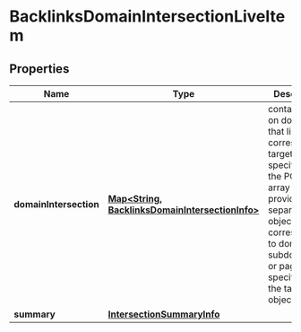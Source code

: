 

# BacklinksDomainIntersectionLiveItem


## Properties

| Name | Type | Description | Notes |
|------------ | ------------- | ------------- | -------------|
|**domainIntersection** | [**Map&lt;String, BacklinksDomainIntersectionInfo&gt;**](BacklinksDomainIntersectionInfo.md) | contains data on domains that link to the corresponding targets specified in the POST array data is provided in separate objects corresponding to domains, subdomains or pages specified in the targets object |  [optional] |
|**summary** | [**IntersectionSummaryInfo**](IntersectionSummaryInfo.md) |  |  [optional] |




